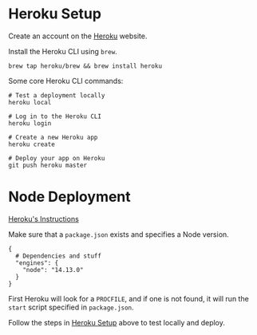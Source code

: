 # Heroku Setup

Create an account on the [Heroku](https://www.heroku.com/) website.

Install the Heroku CLI using `brew`.

```
brew tap heroku/brew && brew install heroku
```

Some core Heroku CLI commands:

```
# Test a deployment locally
heroku local

# Log in to the Heroku CLI
heroku login

# Create a new Heroku app
heroku create

# Deploy your app on Heroku
git push heroku master
```

# Node Deployment

[Heroku's Instructions](https://devcenter.heroku.com/articles/deploying-nodejs)

Make sure that a `package.json` exists and specifies a Node version.

```
{
  # Dependencies and stuff
  "engines": {
    "node": "14.13.0"
  }
}
```

First Heroku will look for a `PROCFILE`, and if one is not found, it will run the `start` script specified in `package.json`.

Follow the steps in [Heroku Setup](#Heroku-Setup) above to test locally and deploy.
